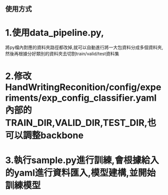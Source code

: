 ## 使用方式
# 1.使用data_pipeline.py,
將py檔內對應的資料夾路徑都改掉,就可以自動進行將一大包資料分成多個資料夾,然後再根據分好類別的資料夾去切割train/valid/test資料集
# 2.修改HandWritingReconition/config/experiments/exp_config_classifier.yaml內部的 TRAIN_DIR,VALID_DIR,TEST_DIR,也可以調整backbone
# 3.執行sample.py進行訓練,會根據給入的yaml進行資料匯入,模型建構,並開始訓練模型

